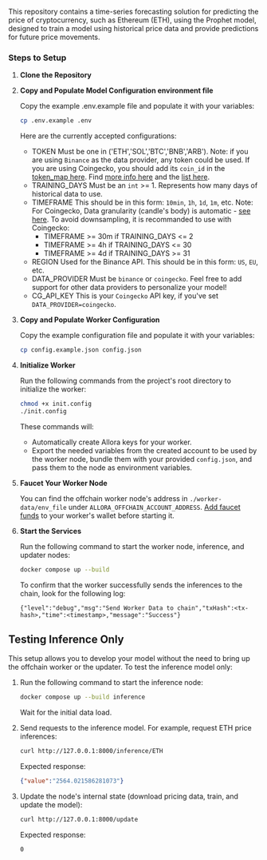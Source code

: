 This repository contains a time-series forecasting solution for predicting the price of cryptocurrency, such as Ethereum (ETH), using the Prophet model, designed to train a model using historical price data and provide predictions for future price movements.
### Steps to Setup

1. **Clone the Repository**
2. **Copy and Populate Model Configuration environment file**
    
    Copy the example .env.example file and populate it with your variables:
    ```sh
    cp .env.example .env
    ```

    Here are the currently accepted configurations:
    - TOKEN
    Must be one in ('ETH','SOL','BTC','BNB','ARB'). 
    Note: if you are using `Binance` as the data provider, any token could be used.
    If you are using Coingecko, you should add its `coin_id` in the [token_map here](https://github.com/allora-network/basic-coin-prediction-node/blob/main/updater.py#L107). Find [more info here](https://docs.coingecko.com/reference/simple-price) and the [list here](https://docs.google.com/spreadsheets/d/1wTTuxXt8n9q7C4NDXqQpI3wpKu1_5bGVmP9Xz0XGSyU/edit?usp=sharing).
    - TRAINING_DAYS
    Must be an `int` >= 1. 
    Represents how many days of historical data to use. 
    - TIMEFRAME
    This should be in this form: `10min`, `1h`, `1d`, `1m`, etc.
    Note: For Coingecko, Data granularity (candle's body) is automatic - [see here](https://docs.coingecko.com/reference/coins-id-ohlc). To avoid downsampling, it is recommanded to use with Coingecko:
        - TIMEFRAME >= 30m if TRAINING_DAYS <= 2
        - TIMEFRAME >= 4h if TRAINING_DAYS <= 30
        - TIMEFRAME >= 4d if TRAINING_DAYS >= 31
    - REGION
    Used for the Binance API. This should be in this form: `US`, `EU`, etc.
    - DATA_PROVIDER
    Must be `binance` or `coingecko`. Feel free to add support for other data providers to personalize your model!
    - CG_API_KEY
    This is your `Coingecko` API key, if you've set `DATA_PROVIDER=coingecko`.

3. **Copy and Populate Worker Configuration**

    Copy the example configuration file and populate it with your variables:
    ```sh
    cp config.example.json config.json
    ```

4. **Initialize Worker**
    
    Run the following commands from the project's root directory to initialize the worker:
    ```sh
    chmod +x init.config
    ./init.config
    ```
    These commands will:
    - Automatically create Allora keys for your worker.
    - Export the needed variables from the created account to be used by the worker node, bundle them with your provided `config.json`, and pass them to the node as environment variables.

5. **Faucet Your Worker Node**
    
    You can find the offchain worker node's address in `./worker-data/env_file` under `ALLORA_OFFCHAIN_ACCOUNT_ADDRESS`. [Add faucet funds](https://docs.allora.network/devs/get-started/setup-wallet#add-faucet-funds) to your worker's wallet before starting it.

6. **Start the Services**
    
    Run the following command to start the worker node, inference, and updater nodes:
    ```sh
    docker compose up --build
    ```
    To confirm that the worker successfully sends the inferences to the chain, look for the following log:
    ```
    {"level":"debug","msg":"Send Worker Data to chain","txHash":<tx-hash>,"time":<timestamp>,"message":"Success"}
    ```

## Testing Inference Only

This setup allows you to develop your model without the need to bring up the offchain worker or the updater. To test the inference model only:

1. Run the following command to start the inference node:
    ```sh
    docker compose up --build inference
    ```
    Wait for the initial data load.

2. Send requests to the inference model. For example, request ETH price inferences:
    
    ```sh
    curl http://127.0.0.1:8000/inference/ETH
    ```
    Expected response:
    ```json
    {"value":"2564.021586281073"}
    ```

3. Update the node's internal state (download pricing data, train, and update the model):
    
    ```sh
    curl http://127.0.0.1:8000/update
    ```
    Expected response:
    ```sh
    0
    ```
